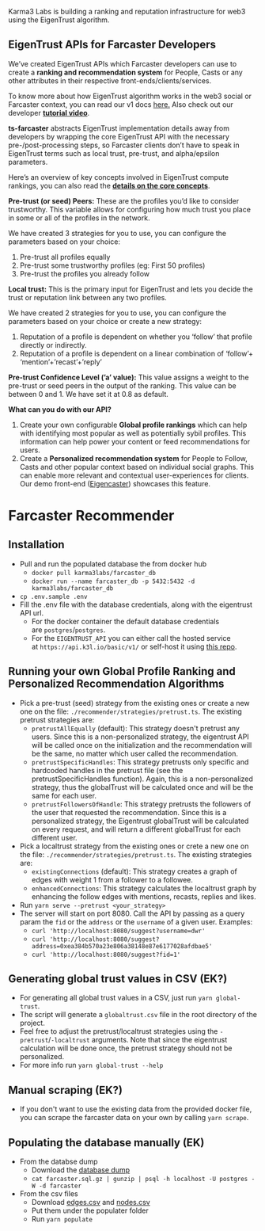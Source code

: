 Karma3 Labs is building a ranking and reputation infrastructure for web3 using the EigenTrust algorithm. 

## EigenTrust APIs for Farcaster Developers

We’ve created EigenTrust APIs which Farcaster developers can use to create a **ranking and recommendation system** for People, Casts or any other attributes in their respective front-ends/clients/services.

To know more about how EigenTrust algorithm works in the web3 social or Farcaster context, you can read our v1 docs [here.](https://karma3-labs.gitbook.io/karma3labs/eigentrust/example-use-case) Also check out our developer [**tutorial video**](https://drive.google.com/file/u/2/d/1j8fDxdt7CNlk1DH5i7k_3Fth75xfsxOL/view?usp=sharing).

**ts-farcaster** abstracts EigenTrust implementation details away from developers by wrapping the core EigenTrust API with the necessary pre-/post-processing steps, so Farcaster clients don’t have to speak in EigenTrust terms such as local trust, pre-trust, and alpha/epsilon parameters. 

Here’s an overview of key concepts involved in EigenTrust compute rankings, you can also read the [**details on the core concepts**](https://karma3-labs.gitbook.io/karma3labs/eigentrust/core-concepts).

**Pre-trust (or seed) Peers:** These are the profiles you’d like to consider trustworthy. This variable allows for configuring how much trust you place in some or all of the profiles in the network. 

We have created 3 strategies for you to use, you can configure the parameters based on your choice:

1. Pre-trust all profiles equally
2. Pre-trust some trustworthy profiles (eg: First 50 profiles)
3. Pre-trust the profiles you already follow 

**Local trust:** This is the primary input for EigenTrust and lets you decide the trust or reputation link between any two profiles. 

We have created 2 strategies for you to use, you can configure the parameters based on your choice or create a new strategy:

1. Reputation of a profile is dependent on whether you ‘follow’ that profile directly or indirectly.
2. Reputation of a profile is dependent on a linear combination of ‘follow’+ ‘mention’+’recast’+’reply’ 

**Pre-trust Confidence Level (’a’ value):** This value assigns a weight to the pre-trust or seed peers in the output of the ranking. This value can be between 0 and 1. We have set it at 0.8 as default.

**What can you do with our API?**

1. Create your own configurable **Global profile rankings** which can help with identifying most popular as well as potentially sybil profiles. This information can help power your content or feed recommendations for users.
2. Create a **Personalized recommendation system** for People to Follow, Casts and other popular context based on individual social graphs. This can enable more relevant and contextual user-experiences for clients. Our demo front-end ([Eigencaster](https://github.com/Karma3Labs/eigencaster)) showcases this feature. 

# Farcaster Recommender

## Installation

- Pull and run the populated database the from docker hub
    - `docker pull karma3labs/farcaster_db`
    - `docker run --name farcaster_db -p 5432:5432 -d karma3labs/farcaster_db`
- `cp .env.sample .env`
- Fill the .env file with the database credentials, along with the eigentrust API url.
    - For the docker container the default database credentials are `postgres`/`postgres`.
    - For the `EIGENTRUST_API` you can either call the hosted service at `https://api.k3l.io/basic/v1/` or self-host it using [this repo](https://github.com/Karma3Labs/go-eigentrust).

## Running your own Global Profile Ranking and Personalized Recommendation Algorithms

- Pick a pre-trust (seed) strategy from the existing ones or create a new one on the file: `./recommender/strategies/pretrust.ts`. The existing pretrust strategies are:
    - `pretrustAllEqually` (default): This strategy doesn't pretrust any users. Since this is a non-personalized strategy, the eigentrust API will be called once on the initialization and the recommendation will be the same, no matter which user called the recommendation.
    - `pretrustSpecificHandles`: This strategy pretrusts only specific and hardcoded handles in the pretrust file (see the pretrustSpecificHandles function). Again, this is a non-personalized strategy, thus the globalTrust will be calculated once and will be the same for each user.
    - `pretrustFollowersOfHandle`: This strategy pretrusts the followers of the user that requested the recommendation. Since this is a personalized strategy, the Eigentrust globalTrust will be calculated on every request, and will return a different globalTrust for each different user.
- Pick a localtrust strategy from the existing ones or crete a new one on the file: `./recommender/strategies/pretrust.ts`. The existing strategies are:
    - `existingConnections` (default): This strategy creates a graph of edges with weight 1 from a follower to a followee.
    - `enhancedConnections`: This strategy calculates the localtrust graph by enhancing the follow edges with mentions, recasts, replies and likes.
- Run `yarn serve --pretrust <your_strategy>`
- The server will start on port 8080. Call the API by passing as a query param the `fid` or the `address` or the `username` of a given user. Examples:
    - `curl 'http://localhost:8080/suggest?username=dwr'`
    - `curl 'http://localhost:8080/suggest?address=0xea384b570a23e806a38148e87e6177028afdbae5'`
    - `curl 'http://localhost:8080/suggest?fid=1'`

## Generating global trust values in CSV (EK?)

- For generating all global trust values in a CSV, just run `yarn global-trust`.
- The script will generate a `globaltrust.csv` file in the root directory of the project.
- Feel free to adjust the pretrust/localtrust strategies using the `-pretrust`/`-localtrust` arguments. Note that since the eigentrust calculation will be done once, the pretrust strategy should not be personalized.
- For more info run `yarn global-trust --help`

## Manual scraping (EK?)

- If you don't want to use the existing data from the provided docker file, you can scrape the farcaster data on your own by calling `yarn scrape`.

## Populating the database manually (EK)

- From the databse dump
    - Download the [database dump](https://karma3labs.s3.amazonaws.com/farcaster.sql.gz)
    - `cat farcaster.sql.gz | gunzip | psql -h localhost -U postgres -W -d farcaster`
- From the csv files
    - Download [edges.csv](https://github.com/Karma3Labs/ts-farcaster/blob/main/fill-me) and [nodes.csv](https://github.com/Karma3Labs/ts-farcaster/blob/main/fill-me)
    - Put them under the populater folder
    - Run `yarn populate`
